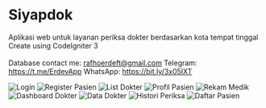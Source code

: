 # Siyapdok
Aplikasi web untuk layanan periksa dokter berdasarkan kota tempat tinggal
<br />
Create using CodeIgniter 3
<br />
<br />
Database contact me: rafhoerdeft@gmail.com
Telegram: https://t.me/ErdevApp
WhatsApp: https://bit.ly/3x05IXT


![Login](https://user-images.githubusercontent.com/44487637/135545296-642d1b64-6240-46ff-b97d-b4331ba0da02.JPG)
![Register Pasien](https://user-images.githubusercontent.com/44487637/135545298-398b00d3-87f3-4fac-a7e7-01df8eb2d6e6.JPG)
![List Dokter](https://user-images.githubusercontent.com/44487637/135545293-6812a650-77d0-4453-8120-bc7229cb20ba.JPG)
![Profil Pasien](https://user-images.githubusercontent.com/44487637/135545297-363dd83f-4359-4a8f-9cfd-e8ba6d471fbc.JPG)
![Rekam Medik](https://user-images.githubusercontent.com/44487637/135545300-82e626b3-d848-4fc6-9efc-39f81d21f22f.JPG)
![Dashboard Dokter](https://user-images.githubusercontent.com/44487637/135545287-6c8b3faf-741d-4dd7-8aed-e0fce1423768.JPG)
![Data Dokter](https://user-images.githubusercontent.com/44487637/135545290-ad066a56-c1b7-4eff-a4fe-15077772b04f.JPG)
![Histori Periksa](https://user-images.githubusercontent.com/44487637/135545291-8d1e8831-cb1a-4e2f-853f-30daf0bff641.JPG)
![Daftar Pasien](https://user-images.githubusercontent.com/44487637/135545284-bea9a658-f23e-4561-97ee-6e1e16197d38.JPG)


